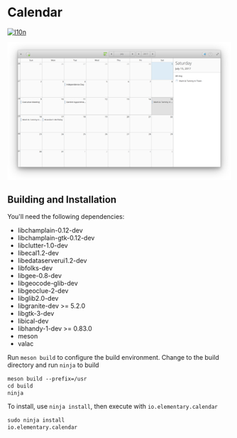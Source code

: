 # Calendar
[![l10n](https://l10n.elementary.io/widgets/calendar/-/svg-badge.svg)](https://l10n.elementary.io/projects/calendar)

![Screenshot](data/screenshot.png?raw=true)

## Building and Installation

You'll need the following dependencies:

* libchamplain-0.12-dev
* libchamplain-gtk-0.12-dev
* libclutter-1.0-dev
* libecal1.2-dev
* libedataserverui1.2-dev
* libfolks-dev
* libgee-0.8-dev
* libgeocode-glib-dev
* libgeoclue-2-dev
* libglib2.0-dev
* libgranite-dev >= 5.2.0
* libgtk-3-dev
* libical-dev
* libhandy-1-dev >= 0.83.0
* meson
* valac

Run `meson build` to configure the build environment. Change to the build directory and run `ninja` to build

    meson build --prefix=/usr
    cd build
    ninja

To install, use `ninja install`, then execute with `io.elementary.calendar`

    sudo ninja install
    io.elementary.calendar
